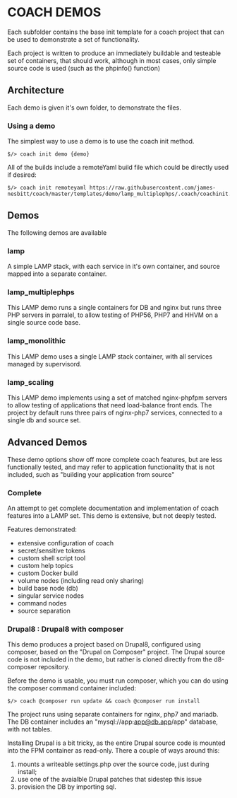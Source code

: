# COACH DEMOS

Each subfolder contains the base init template for a coach project
that can be used to demonstrate a set of functionality.

Each project is written to produce an immediately buildable and 
testeable set of containers, that should work, although in most
cases, only simple source code is used (such as the phpinfo() function)

## Architecture

Each demo is given it's own folder, to demonstrate the files.

### Using a demo

The simplest way to use a demo is to use the coach init method.

    $/> coach init demo {demo}

All of the builds include a remoteYaml build file which could be
directly used if desired:

    $/> coach init remoteyaml https://raw.githubusercontent.com/james-nesbitt/coach/master/templates/demo/lamp_multiplephps/.coach/coachinit.yml

## Demos

The following demos are available

### lamp

A simple LAMP stack, with each service in it's own container, and source mapped
into a separate container.

### lamp_multiplephps

This LAMP demo runs a single containers for DB and nginx but runs three PHP
servers in parralel, to allow testing of PHP56, PHP7 and HHVM on a single 
source code base. 

### lamp_monolithic

This LAMP demo uses a single LAMP stack container, with all services managed by
supervisord.

### lamp_scaling

This LAMP demo implements using a set of matched nginx-phpfpm servers to allow
testing of applications that need load-balance front ends.  The project by default
runs three pairs of nginx-php7 services, connected to a single db and source set.

## Advanced Demos

These demo options show off more complete coach features, but are less 
functionally tested, and may refer to application functionality that is not
included, such as "building your application from source"

### Complete

An attempt to get complete documentation and implementation of coach features
into a LAMP set.  This demo is extensive, but not deeply tested.

Features demonstrated:

- extensive configuration of coach
- secret/sensitive tokens
- custom shell script tool
- custom help topics
- custom Docker build
- volume nodes (including read only sharing)
- build base node (db)
- singular service nodes
- command nodes
- source separation

### Drupal8  : Drupal8 with composer

This demo produces a project based on Drupal8, configured using composer, based on the 
"Drupal on Composer" project.  The Drupal source code is not included in the demo, but 
rather is cloned directly from the d8-composer repository.

Before the demo is usable, you must run composer, which you can do using the composer
command container included:

    $/> coach @composer run update && coach @composer run install
    
The project runs using separate containers for nginx, php7 and mariadb.  The DB container
includes an "mysql://app:app@db.app/app" database, with not tables.

Installing Drupal is a bit tricky, as the entire Drupal source code is mounted into
the FPM container as read-only.  There a couple of ways around this:
  1. mounts a writeable settings.php over the source code, just during install;
  2. use one of the avaialble Drupal patches that sidestep this issue
  3. provision the DB by importing sql.
 